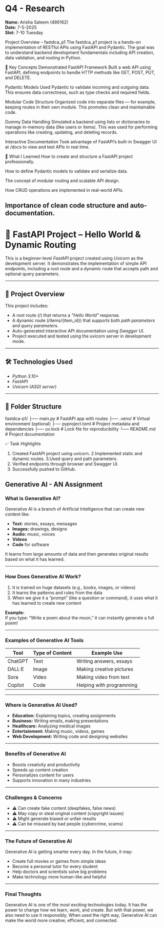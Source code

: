 # Q4 - Research

**Name:** Arisha Saleem (486162)  
**Date:** 7-5-2025  
**Slot:** 7-10 Tuesday  


Project Overview – fastdca_p1
The fastdca_p1 project is a hands-on implementation of RESTful APIs using FastAPI and Pydantic. The goal was to understand backend development fundamentals including API creation, data validation, and routing in Python.

🔧 Key Concepts Demonstrated
FastAPI Framework
Built a web API using FastAPI, defining endpoints to handle HTTP methods like GET, POST, PUT, and DELETE.

Pydantic Models
Used Pydantic to validate incoming and outgoing data. This ensures data correctness, such as type checks and required fields.

Modular Code Structure
Organized code into separate files — for example, keeping routes in their own module. This promotes clean and maintainable code.

Dummy Data Handling
Simulated a backend using lists or dictionaries to manage in-memory data (like users or items). This was used for performing operations like creating, updating, and deleting records.

Interactive Documentation
Took advantage of FastAPI’s built-in Swagger UI at /docs to view and test APIs in real time.

🎯 What I Learned
How to create and structure a FastAPI project professionally.

How to define Pydantic models to validate and serialize data.

The concept of modular routing and scalable API design.

How CRUD operations are implemented in real-world APIs.

Importance of clean code structure and auto-documentation.
---
# 🚀 FastAPI Project – Hello World & Dynamic Routing

This is a beginner-level *FastAPI* project created using *Uvicorn* as the development server.
It demonstrates the implementation of simple API endpoints, including a root route and a dynamic route that accepts
path and optional query parameters.

---

## 📁 Project Overview

This project includes:

- A root route (/) that returns a *"Hello World"* response.
- A dynamic route (/items/{item_id}) that supports both *path parameters* and *query parameters*.
- Auto-generated interactive API documentation using *Swagger UI*.
- Project executed and tested using the uvicorn server in development mode.

---

## 🛠 Technologies Used

- *Python 3.10+*
- *FastAPI*
- *Uvicorn (ASGI server)*

---

## 📂 Folder Structure

fastdca-p1/
├── main.py # FastAPI app with routes
├── .venv/ # Virtual environment (optional)
├── pyproject.toml # Project metadata and dependencies
├── uv.lock # Lock file for reproducibility
└── README.md # Project documentation


✅ Task Highlights
1. Created FastAPI project using uvicorn.
2.Implemented static and dynamic routes.
3.Used query and path parameters.
4. Verified endpoints through browser and Swagger UI.
5. Successfully pushed to GitHub.
## Generative AI - AN Assignment

### What is Generative AI?

Generative AI is a branch of Artificial Intelligence that can create new content like:

- **Text:** stories, essays, messages  
- **Images:** drawings, designs  
- **Audio:** music, voices  
- **Videos**  
- **Code** for software  

It learns from large amounts of data and then generates original results based on what it has learned.

---

### How Does Generative AI Work?

1. It is trained on huge datasets (e.g., books, images, or videos)  
2. It learns the patterns and rules from the data  
3. When we give it a “prompt” (like a question or command), it uses what it has learned to create new content

**Example:**  
If you type: “Write a poem about the moon,” it can instantly generate a full poem!

---

### Examples of Generative AI Tools

| Tool     | Type of Content | Example Use                    |
|----------|------------------|--------------------------------|
| ChatGPT  | Text             | Writing answers, essays        |
| DALL·E   | Image            | Making creative pictures       |
| Sora     | Video            | Making video from text         |
| Copilot  | Code             | Helping with programming       |

---

### Where is Generative AI Used?

- **Education:** Explaining topics, creating assignments  
- **Business:** Writing emails, making presentations  
- **Healthcare:** Analyzing medical images  
- **Entertainment:** Making music, videos, games  
- **Web Development:** Writing code and designing websites  

---

### Benefits of Generative AI

- Boosts creativity and productivity  
- Speeds up content creation  
- Personalizes content for users  
- Supports innovation in many industries  

---

### Challenges & Concerns

- ⚠️ Can create fake content (deepfakes, false news)  
- ⚠️ May copy or steal original content (copyright issues)  
- ⚠️ Might generate biased or unfair results  
- ⚠️ Can be misused by bad people (cybercrime, scams)  

---

### The Future of Generative AI

Generative AI is getting smarter every day. In the future, it may:

- Create full movies or games from simple ideas  
- Become a personal tutor for every student  
- Help doctors and scientists solve big problems  
- Make technology more human-like and helpful  

---

### Final Thoughts

Generative AI is one of the most exciting technologies today. It has the power to change how we learn, work, and create. But with that power, we also need to use it responsibly. When used the right way, Generative AI can make the world more creative, efficient, and connected.
